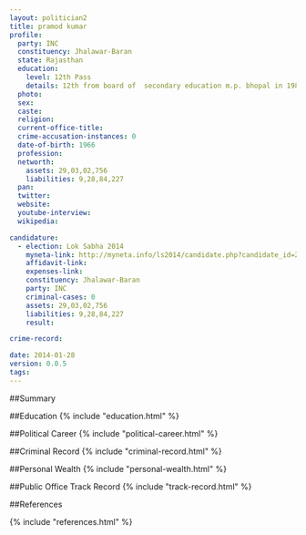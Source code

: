 ```yaml
---
layout: politician2
title: pramod kumar
profile: 
  party: INC
  constituency: Jhalawar-Baran
  state: Rajasthan
  education: 
    level: 12th Pass
    details: 12th from board of  secondary education m.p. bhopal in 1981
  photo: 
  sex: 
  caste: 
  religion: 
  current-office-title: 
  crime-accusation-instances: 0
  date-of-birth: 1966
  profession: 
  networth: 
    assets: 29,03,02,756
    liabilities: 9,28,84,227
  pan: 
  twitter: 
  website: 
  youtube-interview: 
  wikipedia: 

candidature: 
  - election: Lok Sabha 2014
    myneta-link: http://myneta.info/ls2014/candidate.php?candidate_id=2396
    affidavit-link: 
    expenses-link: 
    constituency: Jhalawar-Baran 
    party: INC
    criminal-cases: 0
    assets: 29,03,02,756
    liabilities: 9,28,84,227
    result:  

crime-record: 

date: 2014-01-28
version: 0.0.5
tags: 
---
```

##Summary


##Education
{% include "education.html" %}


##Political Career
{% include "political-career.html" %}


##Criminal Record
{% include "criminal-record.html" %}


##Personal Wealth
{% include "personal-wealth.html" %}


##Public Office Track Record
{% include "track-record.html" %}


##References


{% include "references.html" %}
